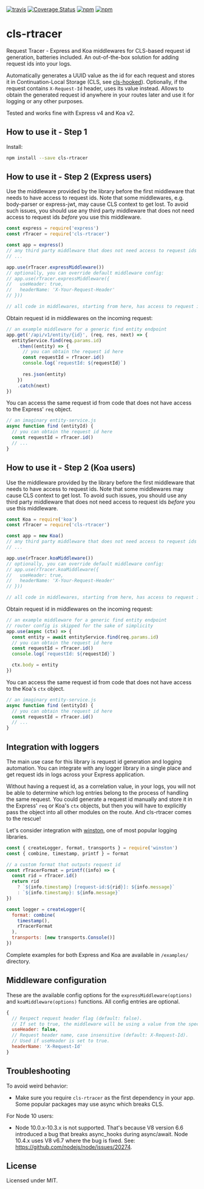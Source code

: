 [![travis](https://travis-ci.org/puzpuzpuz/cls-rtracer.svg?branch=master)](https://travis-ci.org/puzpuzpuz/cls-rtracer.svg?branch=master)
[![Coverage Status](https://coveralls.io/repos/github/puzpuzpuz/cls-rtracer/badge.svg?branch=master)](https://coveralls.io/github/puzpuzpuz/cls-rtracer?branch=master)
[![npm](https://img.shields.io/npm/v/cls-rtracer.svg)](https://www.npmjs.com/package/cls-rtracer)
[![npm](https://img.shields.io/npm/dm/cls-rtracer.svg)](https://www.npmjs.com/package/cls-rtracer)

# cls-rtracer

Request Tracer - Express and Koa middlewares for CLS-based request id generation, batteries included. An out-of-the-box solution for adding request ids into your logs.

Automatically generates a UUID value as the id for each request and stores it in Continuation-Local Storage (CLS, see [cls-hooked](https://github.com/jeff-lewis/cls-hooked)). Optionally, if the request contains `X-Request-Id` header, uses its value instead. Allows to obtain the generated request id anywhere in your routes later and use it for logging or any other purposes.

Tested and works fine with Express v4 and Koa v2.

## How to use it - Step 1

Install:

```bash
npm install --save cls-rtracer
```

## How to use it - Step 2 (Express users)

Use the middleware provided by the library before the first middleware that needs to have access to request ids. Note that some middlewares, e.g. body-parser or express-jwt, may cause CLS context to get lost. To avoid such issues, you should use any third party middleware that does not need access to request ids *before* you use this middleware.

```javascript
const express = require('express')
const rTracer = require('cls-rtracer')

const app = express()
// any third party middleware that does not need access to request ids goes here
// ...

app.use(rTracer.expressMiddleware())
// optionally, you can override default middleware config:
// app.use(rTracer.expressMiddleware({
//   useHeader: true,
//   headerName: 'X-Your-Request-Header'
// }))

// all code in middlewares, starting from here, has access to request ids
```

Obtain request id in middlewares on the incoming request:

```javascript
// an example middleware for a generic find entity endpoint
app.get('/api/v1/entity/{id}', (req, res, next) => {
  entityService.find(req.params.id)
    .then((entity) => {
      // you can obtain the request id here
      const requestId = rTracer.id()
      console.log(`requestId: ${requestId}`)
      
      res.json(entity)
    })
    .catch(next)
})
```

You can access the same request id from code that does not have access to the Express' `req` object.

```javascript
// an imaginary entity-service.js
async function find (entityId) {
  // you can obtain the request id here
  const requestId = rTracer.id()
  // ...
}
```

## How to use it - Step 2 (Koa users)

Use the middleware provided by the library before the first middleware that needs to have access to request ids. Note that some middlewares may cause CLS context to get lost. To avoid such issues, you should use any third party middleware that does not need access to request ids *before* you use this middleware.

```javascript
const Koa = require('koa')
const rTracer = require('cls-rtracer')

const app = new Koa()
// any third party middleware that does not need access to request ids goes here
// ...

app.use(rTracer.koaMiddleware())
// optionally, you can override default middleware config:
// app.use(rTracer.koaMiddleware({
//   useHeader: true,
//   headerName: 'X-Your-Request-Header'
// }))

// all code in middlewares, starting from here, has access to request ids
```

Obtain request id in middlewares on the incoming request:

```javascript
// an example middleware for a generic find entity endpoint
// router config is skipped for the sake of simplicity
app.use(async (ctx) => {
  const entity = await entityService.find(req.params.id)
  // you can obtain the request id here
  const requestId = rTracer.id()
  console.log(`requestId: ${requestId}`)

  ctx.body = entity
})
```

You can access the same request id from code that does not have access to the Koa's `ctx` object.

```javascript
// an imaginary entity-service.js
async function find (entityId) {
  // you can obtain the request id here
  const requestId = rTracer.id()
  // ...
}
```

## Integration with loggers

The main use case for this library is request id generation and logging automation. You can integrate with any logger library in a single place and get request ids in logs across your Express application.

Without having a request id, as a correlation value, in your logs, you will not be able to determine which log entries belong to the process of handling the same request. You could generate a request id manually and store it in the Express' `req` or Koa's `ctx` objects, but then you will have to explicitly pass the object into all other modules on the route. And cls-rtracer comes to the rescue!

Let's consider integration with [winston](https://github.com/winstonjs/winston), one of most popular logging libraries.

```javascript
const { createLogger, format, transports } = require('winston')
const { combine, timestamp, printf } = format

// a custom format that outputs request id
const rTracerFormat = printf((info) => {
  const rid = rTracer.id()
  return rid
    ? `${info.timestamp} [request-id:${rid}]: ${info.message}`
    : `${info.timestamp}: ${info.message}`
})

const logger = createLogger({
  format: combine(
    timestamp(),
    rTracerFormat
  ),
  transports: [new transports.Console()]
})
```

Complete examples for both Express and Koa are available in `/examples/` directory.

## Middleware configuration

These are the available config options for the `expressMiddleware(options)` and `koaMiddleware(options)` functions. All config entries are optional.

```javascript
{
  // Respect request header flag (default: false).
  // If set to true, the middleware will be using a value from the specified header (if the value is present).
  useHeader: false,
  // Request header name, case insensitive (default: X-Request-Id).
  // Used if useHeader is set to true.
  headerName: 'X-Request-Id'
}
```

## Troubleshooting

To avoid weird behavior:

* Make sure you require `cls-rtracer` as the first dependency in your app. Some popular packages may use async which breaks CLS.

For Node 10 users:

* Node 10.0.x-10.3.x is not supported. That's because V8 version 6.6 introduced a bug that breaks async_hooks during async/await. Node 10.4.x uses V8 v6.7 where the bug is fixed. See: https://github.com/nodejs/node/issues/20274.

## License

Licensed under MIT.

